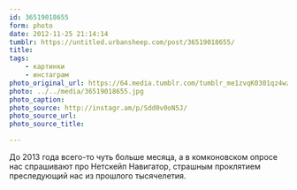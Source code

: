```yaml
---
id: 36519018655
form: photo
date: 2012-11-25 21:14:14
tumblr: https://untitled.urbansheep.com/post/36519018655/
title:
tags:
    - картинки
    - инстаграм
photo_original_url: https://64.media.tumblr.com/tumblr_me1zvqK0301qz4wzio1_640.jpg
photo: ../../media/36519018655.jpg
photo_caption:
photo_source: http://instagr.am/p/Sdd0v0oN5J/
photo_source_url:
photo_source_title:

---
```


<p>До 2013 года всего-то чуть больше месяца, а в комконовском опросе нас спрашивают про Нетскейп Навигатор, страшным проклятием преследующий нас из прошлого тысячелетия.</p>
